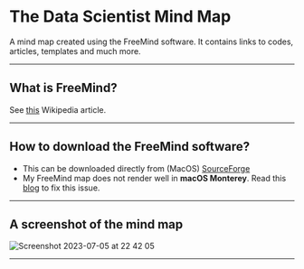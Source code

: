 # The Data Scientist Mind Map
A mind map created using the FreeMind software. It contains links to codes, articles, templates and much more.
***

## What is FreeMind?
See [this](https://en.wikipedia.org/wiki/FreeMind#cite_note-1) Wikipedia article.
***

## How to download the FreeMind software?
- This can be downloaded directly from (MacOS) [SourceForge](https://sourceforge.net/projects/freemind/)
- My FreeMind map does not render well in **macOS Monterey**. Read this [blog](https://rosshall.online/writing/how-to-fix-freemind-after-macos-monterey-update/) to fix this issue.
***

## A screenshot of the mind map
![Screenshot 2023-07-05 at 22 42 05](https://github.com/kyaiooiayk/ML-AI-DS-4-Finance/assets/89139139/ce0f6639-c862-4fce-a64b-cde7e708dd77)
***

